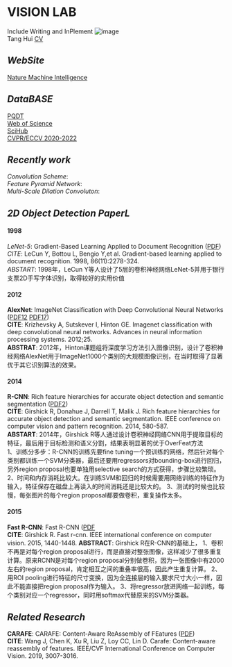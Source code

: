 # VISION LAB
Include Writing and InPlement
                                              ![image](https://github.com/huitang96/PaperList-2D/blob/master/images/Welcome%20(1).png)  
                                                                                                                                                      Tang Hui [CV](https://github.com/huitang96/PaperList-2D/blob/master/images/cv.pdf)  
## *WebSite*
[Nature Machine Intelligence ](https://www.nature.com/natmachintell/)

## *DataBASE*
[PQDT](http://www-pqdtcn-com-s.vpn.cdut.edu.cn:8118/)  
[Web of Science](http://www-webofscience-com-s.vpn.cdut.edu.cn:8118/wos/alldb/basic-search)  
[SciHub](https://sci-hub.st/)  
[CVPR/ECCV 2020-2022](https://sci-hub.st/)
## *Recently work*  
*Convolution Scheme*:  
*Feature Pyramid Network*:  
*Multi-Scale Dilation Convoluton*:  

## *2D Object Detection PaperL*
#### 1998  
*LeNet-5*: Gradient-Based Learning Applied to Document Recognition ([PDF](https://sci-hub.st/10.1109/5.726791))  
*CITE*: LeCun Y, Bottou L, Bengio Y,et al. Gradient-based learning applied to document recognition. 1998, 86(11):2278-324.  
*ABSTART*: 1998年，LeCun Y等人设计了5层的卷积神经网络LeNet-5并用于银行支票2D手写字体识别，取得较好的实用价值  
#### 2012
**AlexNet**: ImageNet Classification with Deep Convolutional Neural Networks ([PDF12](https://proceedings.neurips.cc/paper/2012/file/c399862d3b9d6b76c8436e924a68c45b-Paper.pdf) [PDF17](https://sci-hub.st/10.1145/3065386))  
**CITE**: Krizhevsky A, Sutskever I, Hinton GE. Imagenet classification with deep convolutional neural networks. Advances in neural information processing systems. 2012;25.  
**ABSTRAT**: 2012年，Hinton课题组将深度学习方法引入图像识别，设计了卷积神经网络AlexNet用于ImageNet1000个类别的大规模图像识别，在当时取得了显著优于其它识别算法的效果。  
#### 2014  
**R-CNN**: Rich feature hierarchies for accurate object detection and semantic segmentation  ([PDF2](https://arxiv.org/pdf/1311.2524v5.pdf))  
**CITE**: Girshick R, Donahue J, Darrell T, Malik J. Rich feature hierarchies for accurate object detection and semantic segmentation. IEEE conference on computer vision and pattern recognition. 2014, 580-587.  
**ABSTART**: 2014年，Girshick R等人通过设计卷积神经网络CNN用于提取目标的特征，最后用于目标检测和语义分割，结果表明显著的优于OverFeat方法  
1、训练分多步：R-CNN的训练先要fine tuning一个预训练的网络，然后针对每个类别都训练一个SVM分类器，最后还要用regressors对bounding-box进行回归，另外region proposal也要单独用selective search的方式获得，步骤比较繁琐。
2、时间和内存消耗比较大。在训练SVM和回归的时候需要用网络训练的特征作为输入，特征保存在磁盘上再读入的时间消耗还是比较大的。
3、测试的时候也比较慢，每张图片的每个region proposal都要做卷积，重复操作太多。

#### 2015  
**Fast R-CNN**: Fast R-CNN ([PDF](https://arxiv.org/pdf/1504.08083.pdf)  
**CITE**: Girshick R. Fast r-cnn. IEEE international conference on computer vision. 2015, 1440-1448.
**ABSTRACT**: Girshick R在R-CNN的基础上，
1、卷积不再是对每个region proposal进行，而是直接对整张图像，这样减少了很多重复计算。原来RCNN是对每个region proposal分别做卷积，因为一张图像中有2000左右的region proposal，肯定相互之间的重叠率很高，因此产生重复计算。
2、用ROI pooling进行特征的尺寸变换，因为全连接层的输入要求尺寸大小一样，因此不能直接把region proposal作为输入。
3、将regressor放进网络一起训练，每个类别对应一个regressor，同时用softmax代替原来的SVM分类器。

## *Related Research*  
**CARAFE**: CARAFE: Content-Aware ReAssembly of FEatures ([PDF](https://arxiv.org/pdf/1905.02188.pdf))  
**CITE**: Wang J, Chen K, Xu R, Liu Z, Loy CC, Lin D. Carafe: Content-aware reassembly of features. IEEE/CVF International Conference on Computer Vision. 2019, 3007-3016.   
